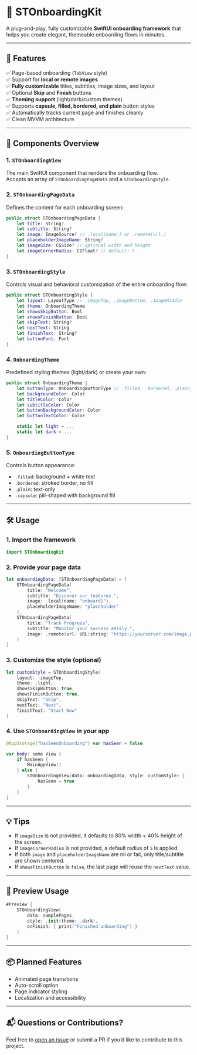 # 📲 STOnboardingKit

A plug-and-play, fully customizable **SwiftUI onboarding framework** that helps you create elegant, themeable onboarding flows in minutes.

---

## 🚀 Features

✅ Page-based onboarding (`TabView` style)  
✅ Support for **local or remote images**  
✅ **Fully customizable** titles, subtitles, image sizes, and layout  
✅ Optional **Skip** and **Finish** buttons  
✅ **Theming support** (light/dark/custom themes)  
✅ Supports **capsule, filled, bordered, and plain** button styles  
✅ Automatically tracks current page and finishes cleanly  
✅ Clean MVVM architecture

---

## 🧱 Components Overview

### 1. `STOnboardingView`

The main SwiftUI component that renders the onboarding flow.  
Accepts an array of `STOnboardingPageData` and a `STOnboardingStyle`.

### 2. `STOnboardingPageData`

Defines the content for each onboarding screen:
```swift
public struct STOnboardingPageData {
    let title: String?
    let subtitle: String?
    let image: ImageSource? // .local(name:) or .remote(url:)
    let placeholderImageName: String?
    let imageSize: CGSize? // optional width and height
    let imageCornerRadius: CGFloat? // default: 5
}
```

### 3. `STOnboardingStyle`

Controls visual and behavioral customization of the entire onboarding flow:
```swift
public struct STOnboardingStyle {
    let layout: LayoutType // .imageTop, .imageBottom, .imageMiddle
    let theme: OnboardingTheme
    let showsSkipButton: Bool
    let showsFinishButton: Bool
    let skipText: String?
    let nextText: String
    let finishText: String?
    let buttonFont: Font
}
```

### 4. `OnboardingTheme`

Predefined styling themes (light/dark) or create your own:
```swift
public struct OnboardingTheme {
    let buttonType: OnboardingButtonType // .filled, .bordered, .plain, .capsule
    let backgroundColor: Color
    let titleColor: Color
    let subtitleColor: Color
    let buttonBackgroundColor: Color
    let buttonTextColor: Color

    static let light = ...
    static let dark = ...
}
```

### 5. `OnboardingButtonType`

Controls button appearance:
- `.filled`: background + white text
- `.bordered`: stroked border, no fill
- `.plain`: text-only
- `.capsule`: pill-shaped with background fill

---

## 🛠 Usage

### 1. Import the framework
```swift
import STOnboardingKit
```

### 2. Provide your page data
```swift
let onboardingData: [STOnboardingPageData] = [
    STOnboardingPageData(
        title: "Welcome",
        subtitle: "Discover our features.",
        image: .local(name: "onboard1"),
        placeholderImageName: "placeholder"
    ),
    STOnboardingPageData(
        title: "Track Progress",
        subtitle: "Monitor your success easily.",
        image: .remote(url: URL(string: "https://yourserver.com/image.png")!)
    )
]
```

### 3. Customize the style (optional)
```swift
let customStyle = STOnboardingStyle(
    layout: .imageTop,
    theme: .light,
    showsSkipButton: true,
    showsFinishButton: true,
    skipText: "Skip",
    nextText: "Next",
    finishText: "Start Now"
)
```

### 4. Use `STOnboardingView` in your app
```swift
@AppStorage("hasSeenOnboarding") var hasSeen = false

var body: some View {
    if hasSeen {
        MainAppView()
    } else {
        STOnboardingView(data: onboardingData, style: customStyle) {
            hasSeen = true
        }
    }
}
```

---

## 💡 Tips

- If `imageSize` is not provided, it defaults to 80% width × 40% height of the screen.
- If `imageCornerRadius` is not provided, a default radius of `5` is applied.
- If both `image` and `placeholderImageName` are nil or fail, only title/subtitle are shown centered.
- If `showsFinishButton` is `false`, the last page will reuse the `nextText` value.

---

## 📸 Preview Usage

```swift
#Preview {
    STOnboardingView(
        data: samplePages,
        style: .init(theme: .dark),
        onFinish: { print("Finished onboarding") }
    )
}
```

---

## 📦 Planned Features

- Animated page transitions
- Auto-scroll option
- Page indicator styling
- Localization and accessibility

---

## 📬 Questions or Contributions?

Feel free to [open an issue](https://github.com/your-repo/STOnboardingKit/issues) or submit a PR if you’d like to contribute to this project.
